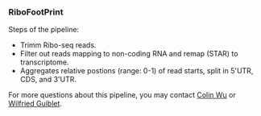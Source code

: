 ### RiboFootPrint

Steps of the pipeline:

- Trimm Ribo-seq reads.
- Filter out reads mapping to non-coding RNA and remap (STAR) to transcriptome.
- Aggregates relative postions (range: 0-1) of read starts, split in 5'UTR, CDS, and 3'UTR.

For more questions about this pipeline, you may contact [Colin Wu](mailto:colin.wu2@nih.gov) or [Wilfried Guiblet](mailto:guibletwm@nih.gov).
